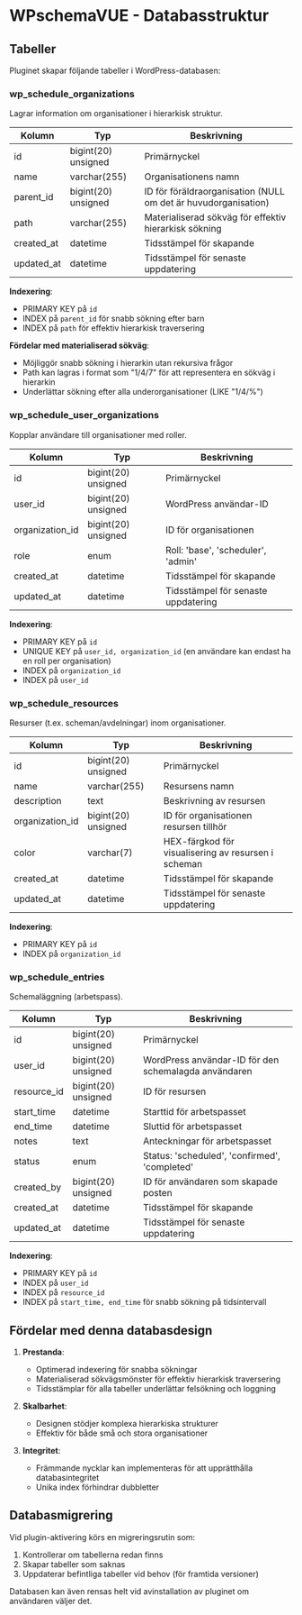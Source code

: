 # WPschemaVUE - Databasstruktur

## Tabeller

Pluginet skapar följande tabeller i WordPress-databasen:

### wp_schedule_organizations
Lagrar information om organisationer i hierarkisk struktur.

| Kolumn          | Typ                | Beskrivning                                           |
|-----------------|--------------------|---------------------------------------------------------|
| id              | bigint(20) unsigned| Primärnyckel                                          |
| name            | varchar(255)       | Organisationens namn                                  |
| parent_id       | bigint(20) unsigned| ID för föräldraorganisation (NULL om det är huvudorganisation) |
| path            | varchar(255)       | Materialiserad sökväg för effektiv hierarkisk sökning  |
| created_at      | datetime           | Tidsstämpel för skapande                              |
| updated_at      | datetime           | Tidsstämpel för senaste uppdatering                   |

**Indexering**:
- PRIMARY KEY på `id`
- INDEX på `parent_id` för snabb sökning efter barn
- INDEX på `path` för effektiv hierarkisk traversering

**Fördelar med materialiserad sökväg**:
- Möjliggör snabb sökning i hierarkin utan rekursiva frågor
- Path kan lagras i format som "1/4/7" för att representera en sökväg i hierarkin
- Underlättar sökning efter alla underorganisationer (LIKE "1/4/%")

### wp_schedule_user_organizations
Kopplar användare till organisationer med roller.

| Kolumn          | Typ                | Beskrivning                                           |
|-----------------|--------------------|---------------------------------------------------------|
| id              | bigint(20) unsigned| Primärnyckel                                          |
| user_id         | bigint(20) unsigned| WordPress användar-ID                                 |
| organization_id | bigint(20) unsigned| ID för organisationen                                |
| role            | enum               | Roll: 'base', 'scheduler', 'admin'                     |
| created_at      | datetime           | Tidsstämpel för skapande                              |
| updated_at      | datetime           | Tidsstämpel för senaste uppdatering                   |

**Indexering**:
- PRIMARY KEY på `id`
- UNIQUE KEY på `user_id, organization_id` (en användare kan endast ha en roll per organisation)
- INDEX på `organization_id`
- INDEX på `user_id`

### wp_schedule_resources
Resurser (t.ex. scheman/avdelningar) inom organisationer.

| Kolumn          | Typ                | Beskrivning                                           |
|-----------------|--------------------|---------------------------------------------------------|
| id              | bigint(20) unsigned| Primärnyckel                                          |
| name            | varchar(255)       | Resursens namn                                        |
| description     | text               | Beskrivning av resursen                               |
| organization_id | bigint(20) unsigned| ID för organisationen resursen tillhör                |
| color           | varchar(7)         | HEX-färgkod för visualisering av resursen i scheman    |
| created_at      | datetime           | Tidsstämpel för skapande                              |
| updated_at      | datetime           | Tidsstämpel för senaste uppdatering                   |

**Indexering**:
- PRIMARY KEY på `id`
- INDEX på `organization_id`

### wp_schedule_entries
Schemaläggning (arbetspass).

| Kolumn          | Typ                | Beskrivning                                           |
|-----------------|--------------------|---------------------------------------------------------|
| id              | bigint(20) unsigned| Primärnyckel                                          |
| user_id         | bigint(20) unsigned| WordPress användar-ID för den schemalagda användaren  |
| resource_id     | bigint(20) unsigned| ID för resursen                                       |
| start_time      | datetime           | Starttid för arbetspasset                             |
| end_time        | datetime           | Sluttid för arbetspasset                              |
| notes           | text               | Anteckningar för arbetspasset                         |
| status          | enum               | Status: 'scheduled', 'confirmed', 'completed'          |
| created_by      | bigint(20) unsigned| ID för användaren som skapade posten                  |
| created_at      | datetime           | Tidsstämpel för skapande                              |
| updated_at      | datetime           | Tidsstämpel för senaste uppdatering                   |

**Indexering**:
- PRIMARY KEY på `id`
- INDEX på `user_id`
- INDEX på `resource_id`
- INDEX på `start_time, end_time` för snabb sökning på tidsintervall

## Fördelar med denna databasdesign

1. **Prestanda**:
   - Optimerad indexering för snabba sökningar
   - Materialiserad sökvägsmönster för effektiv hierarkisk traversering
   - Tidsstämplar för alla tabeller underlättar felsökning och loggning

2. **Skalbarhet**:
   - Designen stödjer komplexa hierarkiska strukturer
   - Effektiv för både små och stora organisationer

3. **Integritet**:
   - Främmande nycklar kan implementeras för att upprätthålla databasintegritet
   - Unika index förhindrar dubbletter

## Databasmigrering

Vid plugin-aktivering körs en migreringsrutin som:
1. Kontrollerar om tabellerna redan finns
2. Skapar tabeller som saknas
3. Uppdaterar befintliga tabeller vid behov (för framtida versioner)

Databasen kan även rensas helt vid avinstallation av pluginet om användaren väljer det.
